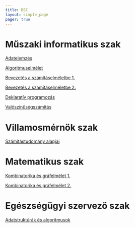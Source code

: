 ```yaml
---
title: BSC
layout: simple_page 
pager: true
---
```


Műszaki informatikus szak
=========================

[Adatelemzés](https://portal.vik.bme.hu/kepzes/targyak/VISZAC00)

[Algoritmuselmélet](http://www.cs.bme.hu/algel)

[Bevezetés a számításelméletbe 1.](http://www.cs.bme.hu/bsz1)

[Bevezetés a számításelméletbe 2.](http://www.cs.bme.hu/bsz2)

[Deklaratív programozás](http://dp.iit.bme.hu/) 

[Valószínűségszámítás](http://www.szit.bme.hu/~kela/ind1.html)


Villamosmérnök szak
===================

[Számítástudomány alapjai](http://www.cs.bme.hu/sza)


Matematikus szak
================

[Kombinatorika és gráfelmélet 1.](http://www.renyi.hu/~geza/kombi/)

[Kombinatorika és gráfelmélet 2.](http://www.renyi.hu/~geza/kombi2/)

Egészségügyi szervező szak
==========================
[Adatstruktúrák és algoritmusok](https://portal.vik.bme.hu/kepzes/targyak/VISZA062)
